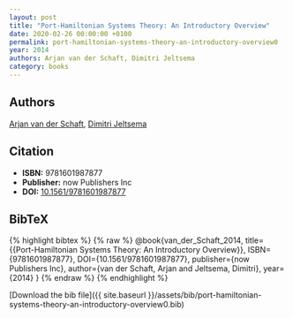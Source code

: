 ```yaml
---
layout: post
title: "Port-Hamiltonian Systems Theory: An Introductory Overview"
date: 2020-02-26 00:00:00 +0100
permalink: port-hamiltonian-systems-theory-an-introductory-overview0
year: 2014
authors: Arjan van der Schaft, Dimitri Jeltsema
category: books
---
```

 
## Authors
[Arjan van der Schaft](authors/arjan-van-der-schaft), [Dimitri Jeltsema](authors/dimitri-jeltsema)
 
## Citation
- **ISBN:** 9781601987877
- **Publisher:** now Publishers Inc
- **DOI:** [10.1561/9781601987877](https://doi.org/10.1561/9781601987877)
 
## BibTeX
{% highlight bibtex %}
{% raw %}
@book{van_der_Schaft_2014,
  title={{Port-Hamiltonian Systems Theory: An Introductory Overview}},
  ISBN={9781601987877},
  DOI={10.1561/9781601987877},
  publisher={now Publishers Inc},
  author={van der Schaft, Arjan and Jeltsema, Dimitri},
  year={2014}
}
{% endraw %}
{% endhighlight %}
 
[Download the bib file]({{ site.baseurl }}/assets/bib/port-hamiltonian-systems-theory-an-introductory-overview0.bib)
 
